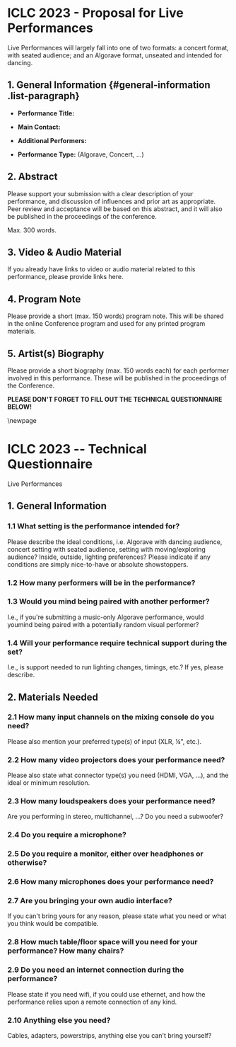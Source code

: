 # ICLC 2023 - Proposal for Live Performances

Live Performances will largely fall into one of two formats: a concert format, with seated audience; and an Algorave format, unseated and intended for dancing. 

## 1. General Information {#general-information .list-paragraph}

-   **Performance Title:**

-   **Main Contact:**

-   **Additional Performers:**

-   **Performance Type:** (Algorave, Concert, \...)

## 2. Abstract

Please support your submission with a clear description of your performance, and discussion of influences and prior art as appropriate. Peer review and acceptance will be based on this abstract, and it will also be published in the proceedings of the conference. 

Max. 300 words. 

## 3. Video & Audio Material

If you already have links to video or audio material related to this performance, please provide links here.

## 4. Program Note

Please provide a short (max. 150 words) program note. This will be shared in the online Conference program and used for any printed program materials.

## 5. Artist(s) Biography

Please provide a short biography (max. 150 words each) for each performer involved in this performance. These will be published in the proceedings of the Conference.

**PLEASE DON'T FORGET TO FILL OUT THE TECHNICAL QUESTIONNAIRE BELOW!**

\newpage

# ICLC 2023 -- Technical Questionnaire

Live Performances

## 1. General Information

### 1.1 What setting is the performance intended for?

Please describe the ideal conditions, i.e. Algorave with dancing audience, concert setting with seated audience, setting with moving/exploring audience? Inside, outside, lighting preferences? Please indicate if any conditions are simply nice-to-have or absolute showstoppers. 

### 1.2 How many performers will be in the performance?

### 1.3 Would you mind being paired with another performer?

I.e., if you're submitting a music-only Algorave performance, would youmind being paired with a potentially random visual performer?

### 1.4 Will your performance require technical support **during** the set? 

I.e., is support needed to run lighting changes, timings, etc.? If yes, please describe. 

## 2. Materials Needed

### 2.1 How many input channels on the mixing console do you need?

Please also mention your preferred type(s) of input (XLR, ¼", etc.).

### 2.2 How many video projectors does your performance need? 

Please also state what connector type(s) you need (HDMI, VGA, ...), and the ideal or minimum resolution.

### 2.3 How many loudspeakers does your performance need?

Are you performing in stereo, multichannel, \...? Do you need a subwoofer?

### 2.4 Do you require a microphone?

### 2.5 Do you require a monitor, either over headphones or otherwise?

### 2.6 How many microphones does your performance need?

### 2.7 Are you bringing your own audio interface?

If you can't bring yours for any reason, please state what you need or what you think would be compatible.

### 2.8 How much table/floor space will you need for your performance? How many chairs?

### 2.9 Do you need an internet connection during the performance? 

Please state if you need wifi, if you could use ethernet, and how the performance relies upon a remote connection of any kind. 

### 2.10 Anything else you need? 

Cables, adapters, powerstrips, anything else you can't bring yourself?
